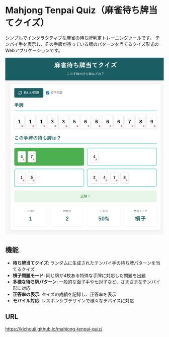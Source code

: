 # Mahjong Tenpai Quiz（麻雀待ち牌当てクイズ）

シンプルでインタラクティブな麻雀の待ち牌判定トレーニングツールです。
テンパイ手を表示し、その手牌が待っている牌のパターンを当てるクイズ形式のWebアプリケーションです。

![麻雀待ち牌当てクイズ](./images/screenshot.png)

## 機能

- **待ち牌当てクイズ**: ランダムに生成されたテンパイ手の待ち牌パターンを当てるクイズ
- **槓子問題モード**: 同じ牌が4枚ある特殊な手牌に対応した問題を出題
- **多様な待ち牌パターン**: 一般的な面子手や七対子など、さまざまなテンパイ形に対応
- **正答率の表示**: クイズの成績を記録し、正答率を表示
- **モバイル対応**: レスポンシブデザインで様々なデバイスに対応

## URL

https://kichouji.github.io/mahjong-tenpai-quiz/
